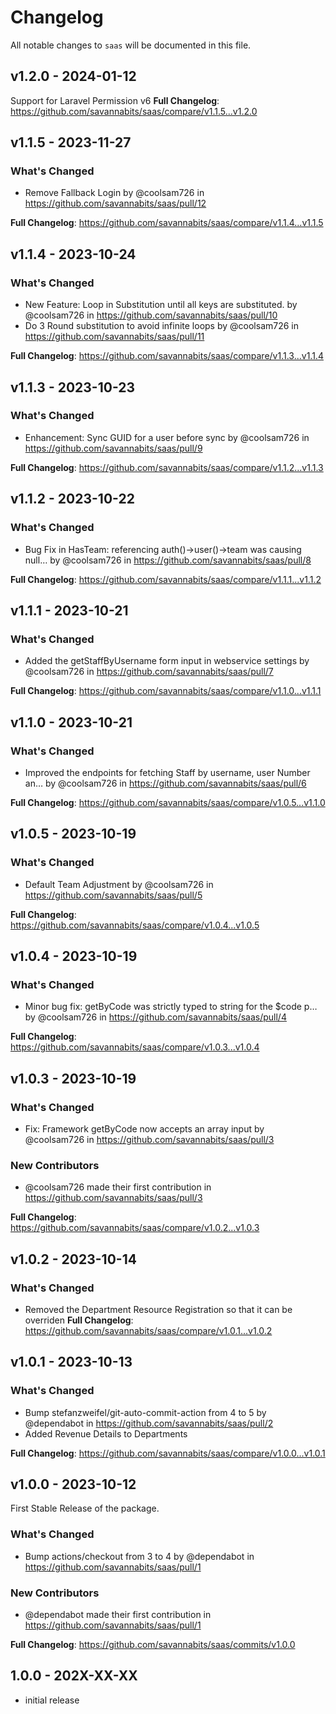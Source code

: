 # Changelog

All notable changes to `saas` will be documented in this file.

## v1.2.0 - 2024-01-12

Support for Laravel Permission v6
**Full Changelog**: https://github.com/savannabits/saas/compare/v1.1.5...v1.2.0

## v1.1.5 - 2023-11-27

### What's Changed

* Remove Fallback Login by @coolsam726 in https://github.com/savannabits/saas/pull/12

**Full Changelog**: https://github.com/savannabits/saas/compare/v1.1.4...v1.1.5

## v1.1.4 - 2023-10-24

### What's Changed

- New Feature: Loop in Substitution until all keys are substituted. by @coolsam726 in https://github.com/savannabits/saas/pull/10
- Do 3 Round substitution to avoid infinite loops by @coolsam726 in https://github.com/savannabits/saas/pull/11

**Full Changelog**: https://github.com/savannabits/saas/compare/v1.1.3...v1.1.4

## v1.1.3 - 2023-10-23

### What's Changed

- Enhancement: Sync GUID for a user before sync by @coolsam726 in https://github.com/savannabits/saas/pull/9

**Full Changelog**: https://github.com/savannabits/saas/compare/v1.1.2...v1.1.3

## v1.1.2 - 2023-10-22

### What's Changed

- Bug Fix in HasTeam: referencing auth()->user()->team was causing null… by @coolsam726 in https://github.com/savannabits/saas/pull/8

**Full Changelog**: https://github.com/savannabits/saas/compare/v1.1.1...v1.1.2

## v1.1.1 - 2023-10-21

### What's Changed

- Added the getStaffByUsername form input in webservice settings by @coolsam726 in https://github.com/savannabits/saas/pull/7

**Full Changelog**: https://github.com/savannabits/saas/compare/v1.1.0...v1.1.1

## v1.1.0 - 2023-10-21

### What's Changed

- Improved the endpoints for fetching Staff by username, user Number an… by @coolsam726 in https://github.com/savannabits/saas/pull/6

**Full Changelog**: https://github.com/savannabits/saas/compare/v1.0.5...v1.1.0

## v1.0.5 - 2023-10-19

### What's Changed

- Default Team Adjustment by @coolsam726 in https://github.com/savannabits/saas/pull/5

**Full Changelog**: https://github.com/savannabits/saas/compare/v1.0.4...v1.0.5

## v1.0.4 - 2023-10-19

### What's Changed

- Minor bug fix: getByCode was strictly typed to string for the $code p… by @coolsam726 in https://github.com/savannabits/saas/pull/4

**Full Changelog**: https://github.com/savannabits/saas/compare/v1.0.3...v1.0.4

## v1.0.3 - 2023-10-19

### What's Changed

- Fix: Framework getByCode now accepts an array input by @coolsam726 in https://github.com/savannabits/saas/pull/3

### New Contributors

- @coolsam726 made their first contribution in https://github.com/savannabits/saas/pull/3

**Full Changelog**: https://github.com/savannabits/saas/compare/v1.0.2...v1.0.3

## v1.0.2 - 2023-10-14

### What's Changed

- Removed the Department Resource Registration so that it can be overriden
  **Full Changelog**: https://github.com/savannabits/saas/compare/v1.0.1...v1.0.2

## v1.0.1 - 2023-10-13

### What's Changed

- Bump stefanzweifel/git-auto-commit-action from 4 to 5 by @dependabot in https://github.com/savannabits/saas/pull/2
- Added Revenue Details to Departments

**Full Changelog**: https://github.com/savannabits/saas/compare/v1.0.0...v1.0.1

## v1.0.0 - 2023-10-12

First Stable Release of the package.

### What's Changed

- Bump actions/checkout from 3 to 4 by @dependabot in https://github.com/savannabits/saas/pull/1

### New Contributors

- @dependabot made their first contribution in https://github.com/savannabits/saas/pull/1

**Full Changelog**: https://github.com/savannabits/saas/commits/v1.0.0

## 1.0.0 - 202X-XX-XX

- initial release
